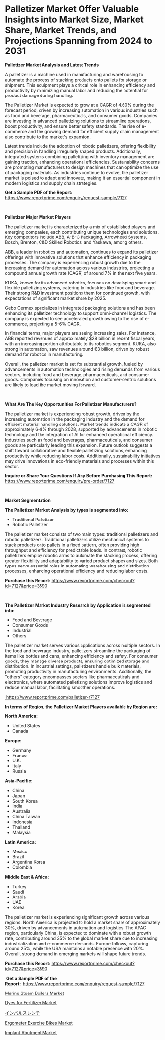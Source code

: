<p><h1>Palletizer Market Offer Valuable Insights into Market Size, Market Share, Market Trends, and Projections Spanning from 2024 to 2031</h1></p><p><strong>Palletizer Market Analysis and Latest Trends</strong></p>
<p><p>A palletizer is a machine used in manufacturing and warehousing to automate the process of stacking products onto pallets for storage or shipment. This equipment plays a critical role in enhancing efficiency and productivity by minimizing manual labor and reducing the potential for product damage during handling.</p><p>The Palletizer Market is expected to grow at a CAGR of 4.60% during the forecast period, driven by increasing automation in various industries such as food and beverage, pharmaceuticals, and consumer goods. Companies are investing in advanced palletizing solutions to streamline operations, boost productivity, and ensure better safety standards. The rise of e-commerce and the growing demand for efficient supply chain management also contribute to the market's expansion.</p><p>Latest trends include the adoption of robotic palletizers, offering flexibility and precision in handling irregularly shaped products. Additionally, integrated systems combining palletizing with inventory management are gaining traction, enhancing operational efficiencies. Sustainability concerns are prompting manufacturers to design machines that can optimize the use of packaging materials. As industries continue to evolve, the palletizer market is poised to adapt and innovate, making it an essential component in modern logistics and supply chain strategies.</p></p>
<p><strong>Get a Sample PDF of the Report:&nbsp;</strong> <a href="https://www.reportprime.com/enquiry/request-sample/7127">https://www.reportprime.com/enquiry/request-sample/7127</a></p>
<p>&nbsp;</p>
<p><strong>Palletizer Major Market Players</strong></p>
<p><p>The palletizer market is characterized by a mix of established players and emerging companies, each contributing unique technologies and solutions. Key competitors include ABB, A-B-C Packaging, Arrowhead Systems, Bosch, Brenton, C&D Skilled Robotics, and Yaskawa, among others. </p><p>ABB, a leader in robotics and automation, continues to expand its palletizer offerings with innovative solutions that enhance efficiency in packaging processes. The company is experiencing robust growth due to the increasing demand for automation across various industries, projecting a compound annual growth rate (CAGR) of around 7% in the next five years. </p><p>KUKA, known for its advanced robotics, focuses on developing smart and flexible palletizing systems, catering to industries like food and beverage. Their strong R&D investment positions them for continued growth, with expectations of significant market share by 2025.</p><p>Gebo Cermex specializes in integrated packaging solutions and has been enhancing its palletizer technology to support omni-channel logistics. The company is expected to see accelerated growth owing to the rise of e-commerce, projecting a 5-6% CAGR.</p><p>In financial terms, major players are seeing increasing sales. For instance, ABB reported revenues of approximately $28 billion in recent fiscal years, with an increasing portion attributable to its robotics segment. KUKA, also strong in automation, saw revenues around €3 billion, driven by robust demand for robotics in manufacturing.</p><p>Overall, the palletizer market is set for substantial growth, fueled by advancements in automation technologies and rising demands from various sectors, including food and beverage, pharmaceuticals, and consumer goods. Companies focusing on innovation and customer-centric solutions are likely to lead the market moving forward.</p></p>
<p>&nbsp;</p>
<p><strong>What Are The Key Opportunities For Palletizer Manufacturers?</strong></p>
<p><p>The palletizer market is experiencing robust growth, driven by the increasing automation in the packaging industry and the demand for efficient material handling solutions. Market trends indicate a CAGR of approximately 6-8% through 2028, supported by advancements in robotic technology and the integration of AI for enhanced operational efficiency. Industries such as food and beverages, pharmaceuticals, and consumer goods are particularly leading this expansion. Future outlook suggests a shift toward collaborative and flexible palletizing solutions, enhancing productivity while reducing labor costs. Additionally, sustainability initiatives may drive innovations in eco-friendly materials and processes within this sector.</p></p>
<p><strong>Inquire or Share Your Questions If Any Before Purchasing This Report:</strong> <a href="https://www.reportprime.com/enquiry/pre-order/7127">https://www.reportprime.com/enquiry/pre-order/7127</a></p>
<p>&nbsp;</p>
<p><strong>Market Segmentation</strong></p>
<p><strong>The Palletizer Market Analysis by types is segmented into:</strong></p>
<p><ul><li>Traditional Palletizer</li><li>Robotic Palletizer</li></ul></p>
<p><p>The palletizer market consists of two main types: traditional palletizers and robotic palletizers. Traditional palletizers utilize mechanical systems to stack products onto pallets in a fixed pattern, often providing high throughput and efficiency for predictable loads. In contrast, robotic palletizers employ robotic arms to automate the stacking process, offering greater flexibility and adaptability to varied product shapes and sizes. Both types serve essential roles in automating warehousing and distribution processes, enhancing operational efficiency and reducing labor costs.</p></p>
<p><strong>Purchase this Report:&nbsp;</strong><a href="https://www.reportprime.com/checkout?id=7127&price=3590">https://www.reportprime.com/checkout?id=7127&price=3590</a></p>
<p>&nbsp;</p>
<p><strong>The Palletizer Market Industry Research by Application is segmented into:</strong></p>
<p><ul><li>Food and Beverage</li><li>Consumer Goods</li><li>Industrial</li><li>Others</li></ul></p>
<p><p>The palletizer market serves various applications across multiple sectors. In the food and beverage industry, palletizers streamline the packaging of items like bottles and cans, enhancing efficiency and safety. For consumer goods, they manage diverse products, ensuring optimized storage and distribution. In industrial settings, palletizers handle bulk materials, promoting productivity in manufacturing environments. Additionally, the "others" category encompasses sectors like pharmaceuticals and electronics, where automated palletizing solutions improve logistics and reduce manual labor, facilitating smoother operations.</p></p>
<p><a href="https://www.reportprime.com/palletizer-r7127">&nbsp;https://www.reportprime.com/palletizer-r7127</a></p>
<p><strong>In terms of Region, the Palletizer Market Players available by Region are:</strong></p>
<p>
    <p> <strong> North America: </strong>
        <ul>
            <li>United States</li>
            <li>Canada</li>
        </ul>
        </p> 
    <p> <strong> Europe: </strong>
        <ul>
            <li>Germany</li>
            <li>France</li>
            <li>U.K.</li>
            <li>Italy</li>
            <li>Russia</li>
        </ul>
        </p> 
    <p> <strong> Asia-Pacific: </strong>
        <ul>
            <li>China</li>
            <li>Japan</li>
            <li>South Korea</li>
            <li>India</li>
            <li>Australia</li>
            <li>China Taiwan</li>
            <li>Indonesia</li>
            <li>Thailand</li>
            <li>Malaysia</li>
        </ul>
        </p> 
    <p> <strong> Latin America: </strong>
        <ul>
            <li>Mexico</li>
            <li>Brazil</li>
            <li>Argentina Korea</li>
            <li>Colombia</li>
        </ul>
        </p> 
    <p> <strong> Middle East & Africa: </strong>
        <ul>
            <li>Turkey</li>
            <li>Saudi</li>
            <li>Arabia</li>
            <li>UAE</li>
            <li>Korea</li>
        </ul>
    </p>
    </p>
<p><p>The palletizer market is experiencing significant growth across various regions. North America is projected to hold a market share of approximately 30%, driven by advancements in automation and logistics. The APAC region, particularly China, is expected to dominate with a robust growth rate, contributing around 35% to the global market share due to increasing industrialization and e-commerce demands. Europe follows, capturing around 25%, while the USA maintains a notable presence with 20%. Overall, strong demand in emerging markets will shape future trends.</p></p>
<p><strong>Purchase this Report: </strong><a href="https://www.reportprime.com/checkout?id=7127&price=3590">https://www.reportprime.com/checkout?id=7127&price=3590</a></p>
<p>&nbsp;<strong>Get a Sample PDF of the Report:&nbsp;&nbsp;</strong><a href="https://www.reportprime.com/enquiry/request-sample/7127">https://www.reportprime.com/enquiry/request-sample/7127</a></p>
<p><strong></strong></p>
<p><p><a href="https://www.linkedin.com/pulse/marine-steam-boilers-market2024-2031-industry-insights-investment-nq3af?trackingId=IqHgd%2BD0T3eQoNBul3aitg%3D%3D">Marine Steam Boilers Market</a></p><p><a href="https://issuu.com/reportprime-2/docs/dyes-for-fertilizer-market-size-203_e693c761715a97">Dyes for Fertilizer Market</a></p><p><a href="https://medium.com/@georgeannauce/impulse-wrenches-market-%E3%81%AE%E3%82%B0%E3%83%AD%E3%83%BC%E3%83%90%E3%83%AB%E5%B8%82%E5%A0%B4%E6%A6%82%E8%A6%81%E3%81%AF-%E4%B8%96%E7%95%8C%E3%81%8A%E3%82%88%E3%81%B3%E4%B8%BB%E8%A6%81%E5%B8%82%E5%A0%B4%E3%81%AB%E3%81%8A%E3%81%91%E3%82%8B%E6%A5%AD%E7%95%8C%E3%81%AB%E5%BD%B1%E9%9F%BF%E3%82%92%E4%B8%8E%E3%81%88%E3%82%8B%E4%B8%BB%E8%A6%81%E3%81%AA%E3%83%88%E3%83%AC%E3%83%B3%E3%83%89%E3%81%AB%E3%81%A4%E3%81%84%E3%81%A6-%E7%8B%AC%E8%87%AA%E3%81%AE%E8%A6%96%E7%82%B9%E3%82%92%E6%8F%90%E4%BE%9B%E3%81%97%E3%81%BE%E3%81%99-0aa43e403294">インパルスレンチ</a></p><p><a href="https://medium.com/@doristurner71/the-ergometer-exercise-bikes-market-research-report-provides-an-in-depth-and-up-to-date-analysis-0ea8f80cfaad">Ergometer Exercise Bikes Market</a></p><p><a href="https://medium.com/@doristurner71/the-market-for-implant-abutment-market-is-examined-in-this-report-along-with-the-factors-that-ee30a8146b75">Implant Abutment Market</a></p></p>